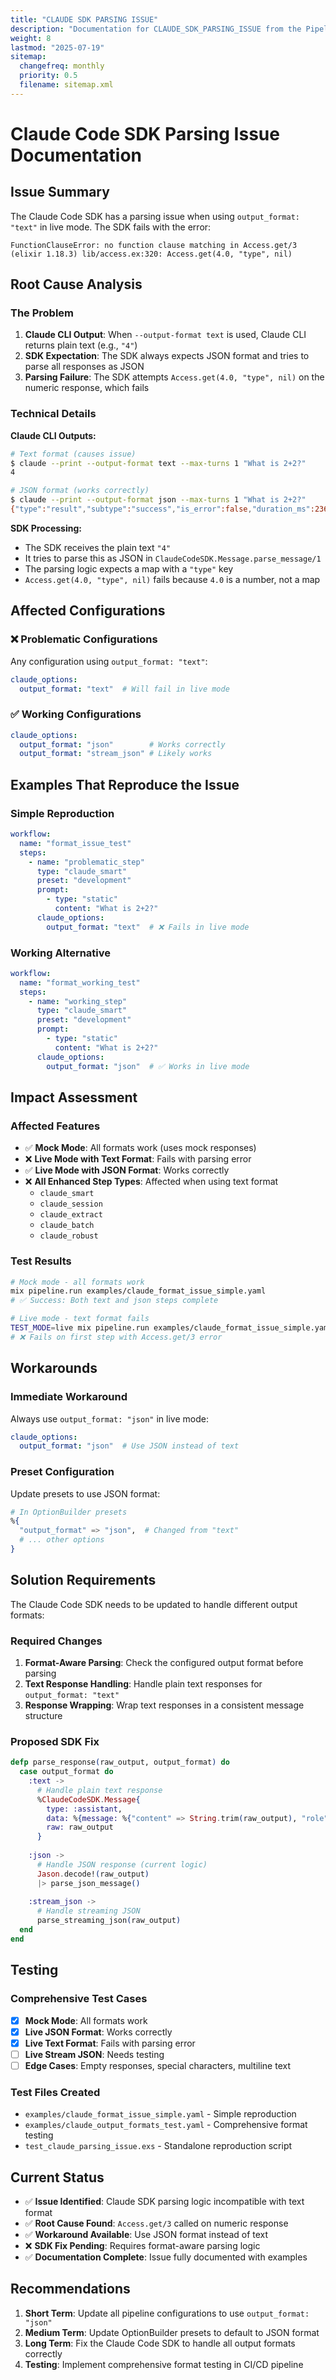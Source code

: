 ```yaml
---
title: "CLAUDE SDK PARSING ISSUE"
description: "Documentation for CLAUDE_SDK_PARSING_ISSUE from the Pipeline ex repository."
weight: 8
lastmod: "2025-07-19"
sitemap:
  changefreq: monthly
  priority: 0.5
  filename: sitemap.xml
---
```


# Claude Code SDK Parsing Issue Documentation

## Issue Summary

The Claude Code SDK has a parsing issue when using `output_format: "text"` in live mode. The SDK fails with the error:

```
FunctionClauseError: no function clause matching in Access.get/3
(elixir 1.18.3) lib/access.ex:320: Access.get(4.0, "type", nil)
```

## Root Cause Analysis

### The Problem
1. **Claude CLI Output**: When `--output-format text` is used, Claude CLI returns plain text (e.g., `"4"`)
2. **SDK Expectation**: The SDK always expects JSON format and tries to parse all responses as JSON
3. **Parsing Failure**: The SDK attempts `Access.get(4.0, "type", nil)` on the numeric response, which fails

### Technical Details

**Claude CLI Outputs:**
```bash
# Text format (causes issue)
$ claude --print --output-format text --max-turns 1 "What is 2+2?"
4

# JSON format (works correctly)  
$ claude --print --output-format json --max-turns 1 "What is 2+2?"
{"type":"result","subtype":"success","is_error":false,"duration_ms":2363,"result":"4","session_id":"...","total_cost_usd":0.0041904}
```

**SDK Processing:**
- The SDK receives the plain text `"4"`
- It tries to parse this as JSON in `ClaudeCodeSDK.Message.parse_message/1`
- The parsing logic expects a map with a `"type"` key
- `Access.get(4.0, "type", nil)` fails because `4.0` is a number, not a map

## Affected Configurations

### ❌ Problematic Configurations
Any configuration using `output_format: "text"`:

```yaml
claude_options:
  output_format: "text"  # Will fail in live mode
```

### ✅ Working Configurations
```yaml
claude_options:
  output_format: "json"        # Works correctly
  output_format: "stream_json" # Likely works
```

## Examples That Reproduce the Issue

### Simple Reproduction
```yaml
workflow:
  name: "format_issue_test"
  steps:
    - name: "problematic_step"
      type: "claude_smart"
      preset: "development"
      prompt:
        - type: "static"
          content: "What is 2+2?"
      claude_options:
        output_format: "text"  # ❌ Fails in live mode
```

### Working Alternative
```yaml
workflow:
  name: "format_working_test"
  steps:
    - name: "working_step"
      type: "claude_smart"
      preset: "development"
      prompt:
        - type: "static"
          content: "What is 2+2?"
      claude_options:
        output_format: "json"  # ✅ Works in live mode
```

## Impact Assessment

### Affected Features
- ✅ **Mock Mode**: All formats work (uses mock responses)
- ❌ **Live Mode with Text Format**: Fails with parsing error
- ✅ **Live Mode with JSON Format**: Works correctly
- ❌ **All Enhanced Step Types**: Affected when using text format
  - `claude_smart`
  - `claude_session`
  - `claude_extract`
  - `claude_batch`
  - `claude_robust`

### Test Results
```bash
# Mock mode - all formats work
mix pipeline.run examples/claude_format_issue_simple.yaml
# ✅ Success: Both text and json steps complete

# Live mode - text format fails
TEST_MODE=live mix pipeline.run examples/claude_format_issue_simple.yaml
# ❌ Fails on first step with Access.get/3 error
```

## Workarounds

### Immediate Workaround
Always use `output_format: "json"` in live mode:

```yaml
claude_options:
  output_format: "json"  # Use JSON instead of text
```

### Preset Configuration
Update presets to use JSON format:

```elixir
# In OptionBuilder presets
%{
  "output_format" => "json",  # Changed from "text"
  # ... other options
}
```

## Solution Requirements

The Claude Code SDK needs to be updated to handle different output formats:

### Required Changes
1. **Format-Aware Parsing**: Check the configured output format before parsing
2. **Text Response Handling**: Handle plain text responses for `output_format: "text"`
3. **Response Wrapping**: Wrap text responses in a consistent message structure

### Proposed SDK Fix
```elixir
defp parse_response(raw_output, output_format) do
  case output_format do
    :text ->
      # Handle plain text response
      %ClaudeCodeSDK.Message{
        type: :assistant,
        data: %{message: %{"content" => String.trim(raw_output), "role" => "assistant"}},
        raw: raw_output
      }
    
    :json ->
      # Handle JSON response (current logic)
      Jason.decode!(raw_output)
      |> parse_json_message()
    
    :stream_json ->
      # Handle streaming JSON
      parse_streaming_json(raw_output)
  end
end
```

## Testing

### Comprehensive Test Cases
- [x] **Mock Mode**: All formats work
- [x] **Live JSON Format**: Works correctly  
- [x] **Live Text Format**: Fails with parsing error
- [ ] **Live Stream JSON**: Needs testing
- [ ] **Edge Cases**: Empty responses, special characters, multiline text

### Test Files Created
- `examples/claude_format_issue_simple.yaml` - Simple reproduction
- `examples/claude_output_formats_test.yaml` - Comprehensive format testing
- `test_claude_parsing_issue.exs` - Standalone reproduction script

## Current Status

- ✅ **Issue Identified**: Claude SDK parsing logic incompatible with text format
- ✅ **Root Cause Found**: `Access.get/3` called on numeric response
- ✅ **Workaround Available**: Use JSON format instead of text
- ❌ **SDK Fix Pending**: Requires format-aware parsing logic
- ✅ **Documentation Complete**: Issue fully documented with examples

## Recommendations

1. **Short Term**: Update all pipeline configurations to use `output_format: "json"`
2. **Medium Term**: Update OptionBuilder presets to default to JSON format
3. **Long Term**: Fix the Claude Code SDK to handle all output formats correctly
4. **Testing**: Implement comprehensive format testing in CI/CD pipeline